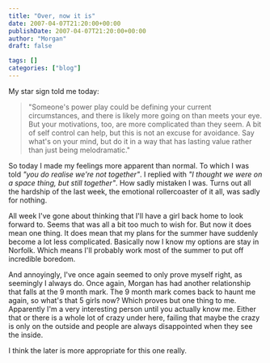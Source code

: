 ```yaml
---
title: "Over, now it is"
date: 2007-04-07T21:20:00+00:00
publishDate: 2007-04-07T21:20:00+00:00
author: "Morgan"
draft: false

tags: []
categories: ["blog"]
---
```


My star sign told me today:
> "Someone's power play could be defining your current circumstances, and there is likely more going on than meets your eye. But your motivations, too, are more complicated than they seem. A bit of self­ control can help, but this is not an excuse for avoidance. Say what's on your mind, but do it in a way that has lasting value rather than just being melodramatic."

So today I made my feelings more apparent than normal. To which I was told *"you do realise we're not together"*. I replied with *"I thought we were on a space thing, but still together"*. How sadly mistaken I was. Turns out all the hardship of the last week, the emotional rollercoaster of it all, was sadly for nothing.

All week I've gone about thinking that I'll have a girl back home to look forward to. Seems that was all a bit too much to wish for. But now it does mean one thing. It does mean that my plans for the summer have suddenly become a lot less complicated. Basically now I know my options are stay in Norfolk. Which means I'll probably work most of the summer to put off incredible boredom.

And annoyingly, I've once again seemed to only prove myself right, as seemingly I always do. Once again, Morgan has had another relationship that falls at the 9 month mark. The 9 month mark comes back to haunt me again, so what's that 5 girls now? Which proves but one thing to me. Apparently I'm a very interesting person until you actually know me. Either that or there is a whole lot of crazy under here, failing that maybe the crazy is only on the outside and people are always disappointed when they see the inside.

I think the later is more appropriate for this one really.
